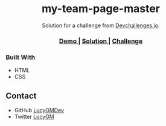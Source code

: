 <!-- Please update value in the {}  -->

<h1 align="center">my-team-page-master</h1>

<div align="center">
   Solution for a challenge from  <a href="http://devchallenges.io" target="_blank">Devchallenges.io</a>.
</div>

<div align="center">
  <h3>
    <a href="https://lucygmdev.github.io/my-team-page-master/">
      Demo
    </a>
    <span> | </span>
    <a href="https://github.com/lucyGMDev/my-team-page-master">
      Solution
    </a>
    <span> | </span>
    <a href="https://devchallenges.io/challenges/hhmesazsqgKXrTkYkt0U">
      Challenge
    </a>
  </h3>
</div>


### Built With

<!-- This section should list any major frameworks that you built your project using. Here are a few examples.-->

- HTML
- CSS

## Contact


- GitHub [LucyGMDev](https://github.com/lucyGMDev)
- Twitter [LucyGM](https://twitter.com/LucyGM_DEV)
